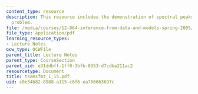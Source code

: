 ```yaml
---
content_type: resource
description: This resource includes the demonstration of spectral peaks to solve a
  problem.
file: /media/courses/12-864-inference-from-data-and-models-spring-2005/c0e34b828988a115c6f6ea786663697c_tsamsfmt_1_15.pdf
file_type: application/pdf
learning_resource_types:
- Lecture Notes
ocw_type: OCWFile
parent_title: Lecture Notes
parent_type: CourseSection
parent_uid: e31ddbff-1ff0-3bfb-0353-d7cdba211ac2
resourcetype: Document
title: tsamsfmt_1_15.pdf
uid: c0e34b82-8988-a115-c6f6-ea786663697c
---
```

